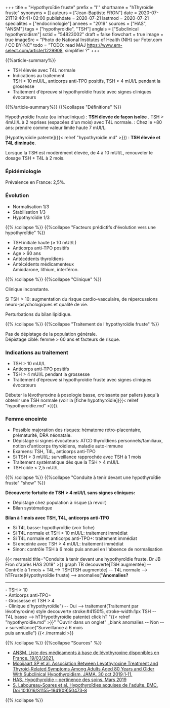 +++
title = "Hypothyroïdie fruste"
prefix = "l'"
shortname = "hThyroïdie fruste"
synonyms = []
auteurs = ["Jean-Baptiste FRON"]
date = 2020-07-21T19:40:41+02:00
publishdate = 2020-07-21
lastmod = 2020-07-21
specialites = ["endocrinologie"]
annees = "2019"
sources = ["HAS", "ANSM"]
tags = ["hypothyroidie", "TSH"]
anglais = ["Subclinical hypothyroidism"]
sctid = "54823002"
draft = false
flowchart = true
image = true
imageSrc = "Photo de National Institutes of Health (NIH) sur Foter.com / CC BY-NC"
todo = "TODO: read MAJ https://www.em-select.com/article/1229908, simplifier ?"
+++

{{%article-summary%}}

- TSH élevée avec T4L normale
- Indications au traitement  
TSH > 10 mUI/L, anticorps anti-TPO positifs, TSH > 4 mUI/L pendant la grossesse
- Traitement d'épreuve si hypothyroïdie fruste avec signes cliniques évocateurs

{{%/article-summary%}}
{{%collapse "Définitions" %}}

Hypothyroïdie fruste (ou infraclinique)
: **TSH élevée de façon isolée**  .
TSH > 4mUI/L à 2 reprises (espacées d'un mois) avec T4L normale.
: Chez le +80 ans: prendre comme valeur limite haute 7 mUI/L.

[Hypothyroïdie patente]({{< relref "hypothyroidie.md" >}})
: **TSH élevée et T4L diminuée**.

Lorsque la TSH est modérément élevée, de 4 à 10 mUI/L, renouveler le dosage TSH + T4L à 2 mois.

### Épidémiologie

Prévalence en France: 2,5%.

### Évolution

- Normalisation 1/3
- Stabilisation 1/3
- Hypothyroïdie 1/3

{{% /collapse %}}
{{%collapse "Facteurs prédictifs d'évolution vers une hypothyroïdie" %}}

- TSH initiale haute (≥ 10 mUI/L)
- Anticorps anti-TPO positifs
- Age > 60 ans
- Antécédents thyroïdiens
- Antécédents médicamenteux  
Amiodarone, lithium, interféron.

{{% /collapse %}}
{{%collapse "Clinique" %}}

Clinique inconstante.

Si TSH > 10: augmentation du risque cardio-vasculaire, de répercussions neuro-psychologiques et qualité de vie.

Perturbations du bilan lipidique.

{{% /collapse %}}
{{%collapse "Traitement de l'hypothyroïdie fruste" %}}

Pas de dépistage de la population générale.  
Dépistage ciblé: femme > 60 ans et facteurs de risque.

### Indications au traitement

- TSH > 10 mUI/L
- Anticorps anti-TPO positifs
- TSH > 4 mUI/L pendant la grossesse
- Traitement d'épreuve si hypothyroïdie fruste avec signes cliniques évocateurs

Débuter la lévothyroxine à posologie basse, croissante par paliers jusqu'à obtenir une TSH normale (voir la [fiche hypothyroïdie]({{< relref "hypothyroidie.md" >}})).

### Femme enceinte

- Possible majoration des risques: hématome rétro-placentaire, prématurité, DRA néonatale.
- Dépistage si signes évocateurs: ATCD thyroïdiens personnels/familiaux, notion d'anticorps thyroïdiens, maladie auto-immune
- Examens: TSH, T4L, anticorps anti-TPO
- Si TSH > 3 mUI/L: surveillance rapprochée avec TSH à 1 mois
- Traitement systématique dès que la TSH > 4 mUI/L
- TSH cible < 2,5 mUI/L

{{% /collapse %}}
{{%collapse "Conduite à tenir devant une hypothyroïdie fruste" "show" %}}

**Découverte fortuite de TSH > 4 mUI/L sans signes cliniques:**

- Dépistage chez population à risque (à revoir)
- Bilan systématique

**Bilan à 1 mois avec TSH, T4L, anticorps anti-TPO**

- Si T4L basse: hypothyroïdie (voir fiche)
- Si T4L normale et TSH > 10 mUI/L: traitement immédiat
- Si T4L normale et anticorps anti-TPO+: traitement immédiat
- Si enceinte avec TSH > 4 mUI/L: traitement immédiat
- Sinon: contrôle TSH à 6 mois puis annuel en l'absence de normalisation

{{< mermaid title="Conduite à tenir devant une hypothyroïdie fruste. Dr JB Fron d'après HAS 2019" >}}
graph TB
  decouverte[TSH augmentée] -- Contrôle à 1 mois + T4L--> TSH[TSH augmentée] -- T4L normale --> hTFruste(Hypothyroïdie fruste) --> anomalies("<b>Anomalies?</b><hr>- TSH &gt; 10<br>- Anticorps anti-TPO+<br>- Grossesse et TSH &gt; 4<br>- Clinique d'hypothyroïdie") -- Oui --> traitement(Traitement par lévothyroxine)
  style decouverte stroke:#4150f5, stroke-width:1px
  TSH -- T4L basse --> hT(Hypothyroïdie patente)
    click hT "{{< relref "hypothyroidie.md" >}}" "Ouvrir dans un onglet" _blank
    anomalies -- Non --> surveillance("Surveillance à 6 mois<br>puis annuelle")
{{< /mermaid >}}

{{% /collapse %}}
{{%collapse "Sources" %}}

- [ANSM. Liste des médicaments à base de lévothyroxine disponibles en France. 19/03/2021.](https://ansm.sante.fr/dossiers-thematiques/les-medicaments-a-base-de-levothyroxine-disponibles-en-france-1/les-medicaments-a-base-de-levothyroxine-disponibles-en-france)
- [Mooijaart SP et al. Association Between Levothyroxine Treatment and Thyroid-Related Symptoms Among Adults Aged 80 Years and Older With Subclinical Hypothyroidism. JAMA. 30 oct 2019;1‑11.](https://doi.org/10.1001/jama.2019.17274)
- [HAS. Hypothyroïdie – pertinence des soins. Mars 2019](https://www.has-sante.fr/portail/jcms/c_2910740/fr/pertinence-des-soins-hypothyroidie)
- [S. Laboureau-Soares et al. Hypothyroïdies acquises de l'adulte. EMC. Doi 10.1016/S1155-1941(09)50473-8](https://www.em-select.com/article/224074)

{{% /collapse %}}
